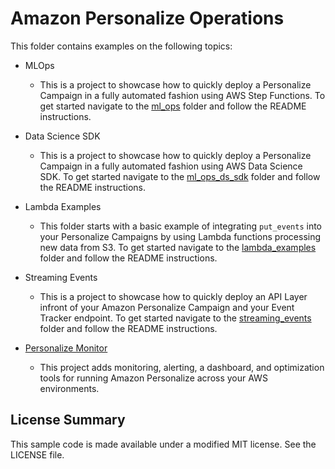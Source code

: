 # Amazon Personalize Operations

This folder contains examples on the following topics:

* MLOps
    - This is a project to showcase how to quickly deploy a Personalize Campaign in a fully automated fashion using AWS Step Functions. To get started navigate to the [ml_ops](ml_ops/) folder and follow the README instructions.

* Data Science SDK
    - This is a project to showcase how to quickly deploy a Personalize Campaign in a fully automated fashion using AWS Data Science SDK. To get started navigate to the [ml_ops_ds_sdk](ml_ops_ds_sdk) folder and follow the README instructions.

* Lambda Examples
    - This folder starts with a basic example of integrating `put_events` into your Personalize Campaigns by using Lambda functions processing new data from S3. To get started navigate to the [lambda_examples](lambda_examples/) folder and follow the README instructions.

* Streaming Events
    - This is a project to showcase how to quickly deploy an API Layer infront of your Amazon Personalize Campaign and your Event Tracker endpoint. To get started navigate to the [streaming_events](streaming_events/) folder and follow the README instructions.


* [Personalize Monitor](https://github.com/aws-samples/amazon-personalize-monitor)
    - This project adds monitoring, alerting, a dashboard, and optimization tools for running Amazon Personalize across your AWS environments.

## License Summary

This sample code is made available under a modified MIT license. See the LICENSE file.

